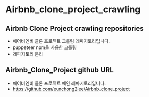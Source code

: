 # Airbnb_clone_project_crawling

## Airbnb Clone Project crawling repositories
* 에어비엔비 클론 프로젝트 크롤링 레파지토리입니다.
* puppeteer npm을 사용한 크롤링
* 레파지토리 분리

## Airbnb_Clone_Project github URL
* 에어비엔비 클론 프로젝트 메인 레파지토리입니다.
* https://github.com/eunchong2lee/Airbnb_clone_project
